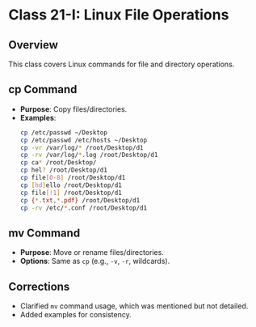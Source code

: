 # Class 21-I: Linux File Operations

## Overview
This class covers Linux commands for file and directory operations.

## cp Command
- **Purpose**: Copy files/directories.
- **Examples**:
  ```bash
  cp /etc/passwd ~/Desktop
  cp /etc/passwd /etc/hosts ~/Desktop
  cp -vr /var/log/* /root/Desktop/d1
  cp -rv /var/log/*.log /root/Desktop/d1
  cp ca* /root/Desktop/
  cp hel? /root/Desktop/d1
  cp file[0-8] /root/Desktop/d1
  cp [hd]ello /root/Desktop/d1
  cp file[!1] /root/Desktop/d1
  cp {*.txt,*.pdf} /root/Desktop/d1
  cp -rv /etc/*.conf /root/Desktop/d1
  ```

## mv Command
- **Purpose**: Move or rename files/directories.
- **Options**: Same as `cp` (e.g., `-v`, `-r`, wildcards).

## Corrections
- Clarified `mv` command usage, which was mentioned but not detailed.
- Added examples for consistency.